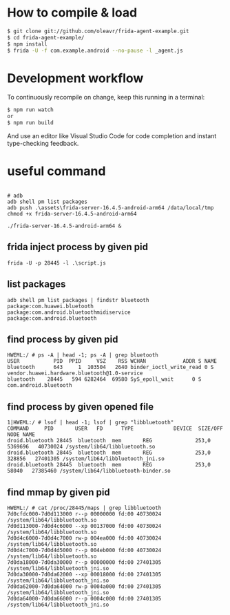 # How to compile & load

```sh
$ git clone git://github.com/oleavr/frida-agent-example.git
$ cd frida-agent-example/
$ npm install
$ frida -U -f com.example.android --no-pause -l _agent.js
```

# Development workflow

To continuously recompile on change, keep this running in a terminal:

```sh
$ npm run watch
or
$ npm run build
```

And use an editor like Visual Studio Code for code completion and instant
type-checking feedback.

# useful command
```shell

# adb
adb shell pm list packages
adb push .\assets\frida-server-16.4.5-android-arm64 /data/local/tmp
chmod +x frida-server-16.4.5-android-arm64

./frida-server-16.4.5-android-arm64 &
```
## frida inject process by given pid
```shell
frida -U -p 28445 -l .\script.js
```

## list packages
```shell
adb shell pm list packages | findstr bluetooth
package:com.huawei.bluetooth
package:com.android.bluetoothmidiservice
package:com.android.bluetooth
```

## find process by given pid
```shell
HWEML:/ # ps -A | head -1; ps -A | grep bluetooth
USER           PID  PPID     VSZ    RSS WCHAN            ADDR S NAME
bluetooth      643     1  103504   2640 binder_ioctl_write_read 0 S vendor.huawei.hardware.bluetooth@1.0-service
bluetooth    28445   594 6282464  69580 SyS_epoll_wait      0 S com.android.bluetooth
```

## find process by given opened file
```shell
1|HWEML:/ # lsof | head -1; lsof | grep "libbluetooth"
COMMAND     PID       USER   FD      TYPE             DEVICE  SIZE/OFF       NODE NAME
droid.bluetooth 28445  bluetooth  mem       REG              253,0   5369696   40730024 /system/lib64/libbluetooth.so
droid.bluetooth 28445  bluetooth  mem       REG              253,0    328856   27401305 /system/lib64/libbluetooth_jni.so
droid.bluetooth 28445  bluetooth  mem       REG              253,0     58040   27385460 /system/lib64/libbluetooth-binder.so
```

## find mmap by given pid
```shell
HWEML:/ # cat /proc/28445/maps | grep libbluetooth
7d0cfdc000-7d0d113000 r--p 00000000 fd:00 40730024                       /system/lib64/libbluetooth.so
7d0d113000-7d0d4c6000 --xp 00137000 fd:00 40730024                       /system/lib64/libbluetooth.so
7d0d4c6000-7d0d4c7000 rw-p 004ea000 fd:00 40730024                       /system/lib64/libbluetooth.so
7d0d4c7000-7d0d4d5000 r--p 004eb000 fd:00 40730024                       /system/lib64/libbluetooth.so
7d0da18000-7d0da30000 r--p 00000000 fd:00 27401305                       /system/lib64/libbluetooth_jni.so
7d0da30000-7d0da62000 --xp 00018000 fd:00 27401305                       /system/lib64/libbluetooth_jni.so
7d0da62000-7d0da64000 rw-p 0004a000 fd:00 27401305                       /system/lib64/libbluetooth_jni.so
7d0da64000-7d0da66000 r--p 0004c000 fd:00 27401305                       /system/lib64/libbluetooth_jni.so
```
